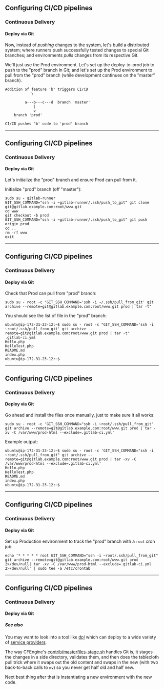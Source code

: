 ## Configuring CI/CD pipelines
### Continuous Delivery
#### Deploy via Git

Now, instead of _pushing_ changes to the system,
let's build a distributed system; where runners push successfully
tested changes to special Git branches; and environments
_pulls_ changes from its respective Git.

We'll just use the Prod environment. Let's set up the deploy-to-prod
job to push to the "prod" branch in Git; and let's set up the Prod
environment to pull from the "prod" branch (while development continues
on the "master" branch).

```text 
Addition of feature 'b' triggers CI/CD 
            \

         a---b---c---d  branch 'master'
             |
             v
    branch 'prod' 

CI/CD pushes 'b' code to 'prod' branch

```
--- 
## Configuring CI/CD pipelines
### Continuous Delivery
#### Deploy via Git

Let's initialize the "prod" branch and ensure Prod can pull from it.

Initialize "prod" branch (off "master"):

```console
sudo su - gitlab-runner
GIT_SSH_COMMAND="ssh -i ~gitlab-runner/.ssh/push_to_git" git clone git@gitlab.example.com:root/www.git 
cd www
git checkout -b prod
GIT_SSH_COMMAND="ssh -i ~gitlab-runner/.ssh/push_to_git" git push origin prod   
cd ..
rm -rf www
exit
```
--- 
## Configuring CI/CD pipelines
### Continuous Delivery
#### Deploy via Git
Check that Prod can pull from "prod" branch:

```console
sudo su - root -c "GIT_SSH_COMMAND='ssh -i ~/.ssh/pull_from_git' git archive --remote=git@gitlab.example.com:root/www.git prod | tar -t"
```
You should see the list of file in the "prod" branch:

```shell_session
ubuntu@ip-172-31-23-12:~$ sudo su - root -c "GIT_SSH_COMMAND='ssh -i ~root/.ssh/pull_from_git' git archive --remote=git@gitlab.example.com:root/www.git prod | tar -t"
.gitlab-ci.yml
Hello.php
HelloTest.php
README.md
index.php
ubuntu@ip-172-31-23-12:~$
```
--- 
## Configuring CI/CD pipelines
### Continuous Delivery
#### Deploy via Git

Go ahead and install the files once manually, just to make sure it all works:


```console
sudo su - root -c 'GIT_SSH_COMMAND="ssh -i ~root/.ssh/pull_from_git" git archive --remote=git@gitlab.example.com:root/www.git prod | tar -xv -C /var/www/prod-html --exclude=.gitlab-ci.yml'
```

Example output:

```shell_session
ubuntu@ip-172-31-23-12:~$ sudo su - root -c 'GIT_SSH_COMMAND="ssh -i ~root/.ssh/pull_from_git" git archive --remote=git@gitlab.example.com:root/www.git prod | tar -xv -C /var/www/prod-html --exclude=.gitlab-ci.yml'
Hello.php
HelloTest.php
README.md
index.php
ubuntu@ip-172-31-23-12:~$
```

--- 
## Configuring CI/CD pipelines
### Continuous Delivery
#### Deploy via Git

Set up Production environment to track the "prod" branch with a `root` cron job:

```console 
echo '* * * * * root GIT_SSH_COMMAND="ssh -i ~root/.ssh/pull_from_git" git archive --remote=git@gitlab.example.com:root/www.git prod 2>/dev/null| tar -xv -C /var/www/prod-html --exclude=.gitlab-ci.yml 2>/dev/null' | sudo tee -a /etc/crontab
```
---
## Configuring CI/CD pipelines
### Continuous Delivery
#### Deploy via Git
##### See also

You may want to look into a tool like
[dpl](https://docs.gitlab.com/ce/ci/examples/deployment/README.html)
which can deploy to a wide variety of [service
providers](https://github.com/travis-ci/dpl#supported-providers).

The way CFEngine's [contrib/masterfiles-stage.sh](https://github.com/cfengine/core/tree/master/contrib/masterfiles-stage) handles Git is, it stages the changes in a side directory, validates them, and then does the tablecloth pull trick where it swaps out the old content and swaps in the new (with two back-to-back calls to `mv`) so you never get half old and half new.

Next best thing after that is instantiating a new environment with the new code.
